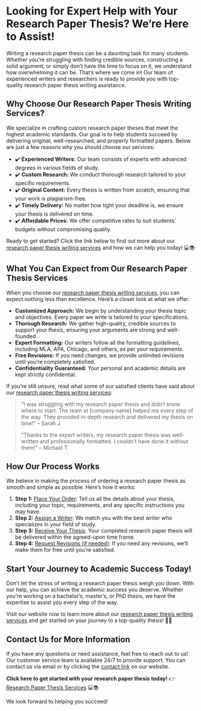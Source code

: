 # Looking for Expert Help with Your Research Paper Thesis? We’re Here to Assist!

Writing a research paper thesis can be a daunting task for many students. Whether you're struggling with finding credible sources, constructing a solid argument, or simply don’t have the time to focus on it, we understand how overwhelming it can be. That’s where we come in! Our team of experienced writers and researchers is ready to provide you with top-quality research paper thesis writing assistance.

## Why Choose Our Research Paper Thesis Writing Services?

We specialize in crafting custom research paper theses that meet the highest academic standards. Our goal is to help students succeed by delivering original, well-researched, and properly formatted papers. Below are just a few reasons why you should choose our services:

- ✔️ **Experienced Writers:** Our team consists of experts with advanced degrees in various fields of study.
- ✔️ **Custom Research:** We conduct thorough research tailored to your specific requirements.
- ✔️ **Original Content:** Every thesis is written from scratch, ensuring that your work is plagiarism-free.
- ✔️ **Timely Delivery:** No matter how tight your deadline is, we ensure your thesis is delivered on time.
- ✔️ **Affordable Prices:** We offer competitive rates to suit students’ budgets without compromising quality.

Ready to get started? Click the link below to find out more about our [research paper thesis writing services](https://tinyurl.com/topessay?keyword=research+paper+thesis) and how we can help you today! 💻📚

## What You Can Expect from Our Research Paper Thesis Services

When you choose our [research paper thesis writing services](https://tinyurl.com/topessay?keyword=research+paper+thesis), you can expect nothing less than excellence. Here’s a closer look at what we offer:

- **Customized Approach:** We begin by understanding your thesis topic and objectives. Every paper we write is tailored to your specifications.
- **Thorough Research:** We gather high-quality, credible sources to support your thesis, ensuring your arguments are strong and well-founded.
- **Expert Formatting:** Our writers follow all the formatting guidelines, including MLA, APA, Chicago, and others, as per your requirements.
- **Free Revisions:** If you need changes, we provide unlimited revisions until you’re completely satisfied.
- **Confidentiality Guaranteed:** Your personal and academic details are kept strictly confidential.

If you’re still unsure, read what some of our satisfied clients have said about our [research paper thesis writing services](https://tinyurl.com/topessay?keyword=research+paper+thesis):

> "I was struggling with my research paper thesis and didn’t know where to start. The team at [company name] helped me every step of the way. They provided in-depth research and delivered my thesis on time!" – Sarah J.

> "Thanks to the expert writers, my research paper thesis was well-written and professionally formatted. I couldn’t have done it without them!" – Michael T.

## How Our Process Works

We believe in making the process of ordering a research paper thesis as smooth and simple as possible. Here’s how it works:

1. **Step 1:** [Place Your Order](https://tinyurl.com/topessay?keyword=research+paper+thesis): Tell us all the details about your thesis, including your topic, requirements, and any specific instructions you may have.
2. **Step 2:** [Assign a Writer](https://tinyurl.com/topessay?keyword=research+paper+thesis): We match you with the best writer who specializes in your field of study.
3. **Step 3:** [Receive Your Thesis](https://tinyurl.com/topessay?keyword=research+paper+thesis): Your completed research paper thesis will be delivered within the agreed-upon time frame.
4. **Step 4:** [Request Revisions (if needed)](https://tinyurl.com/topessay?keyword=research+paper+thesis): If you need any revisions, we’ll make them for free until you’re satisfied.

## Start Your Journey to Academic Success Today!

Don’t let the stress of writing a research paper thesis weigh you down. With our help, you can achieve the academic success you deserve. Whether you're working on a bachelor’s, master’s, or PhD thesis, we have the expertise to assist you every step of the way.

Visit our website now to learn more about our [research paper thesis writing services](https://tinyurl.com/topessay?keyword=research+paper+thesis) and get started on your journey to a top-quality thesis! 📑✨

## Contact Us for More Information

If you have any questions or need assistance, feel free to reach out to us! Our customer service team is available 24/7 to provide support. You can contact us via email or by clicking the [contact link](https://tinyurl.com/topessay?keyword=research+paper+thesis) on our website.

**Click here to get started with your research paper thesis today!** 👉 [Research Paper Thesis Services](https://tinyurl.com/topessay?keyword=research+paper+thesis) 💻📚

We look forward to helping you succeed!
